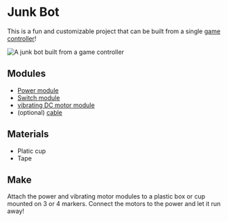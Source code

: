 # Junk Bot

This is a fun and customizable project that can be built from a single [game controller]({{site.baseurl}}/toys/game-controller)!

![A junk bot built from a game controller]({{site.baseurl}}/assets/gamecontrollerbot.gif)

## Modules

* [Power module]({{site.baseurl}}/modules/power)
* [Switch module]({{site.baseurl}}/modules/input/toggle-switch)
* [vibrating DC motor module]({{site.baseurl}}/modules/output/dc-vibrating-motor)
* (optional) [cable]({{site.baseurl}}/modules/wire/cable)

## Materials

* Platic cup
* Tape

## Make

Attach the power and vibrating motor modules to a plastic box or cup
mounted on 3 or 4 markers. Connect the motors to the power and let it run away!
